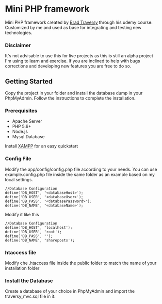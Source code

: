 # Mini PHP framework

Mini PHP framework created by [Brad Traversy](https://github.com/bradtraversy) through his udemy course. Customized by me and used as base for integrating and testing new technologies.

### Disclaimer

It's not advisable to use this for live projects as this is still an alpha project I'm using to learn and exercise.
If you are inclined to help with bugs corrections and developing new features you are free to do so.

## Getting Started

Copy the project in your folder and install the database dump in your PhpMyAdmin.
Follow the instructions to complete the installation.

### Prerequisites

* Apache Server
* PHP 5.6+
* Node.js
* Mysql Database


Install [XAMPP](https://www.apachefriends.org/it/index.html) for an easy quickstart


### Config File

Modify the app/config/config.php file according to your needs. You can use example.config.php file inside the same folder as an example based on my local settings.

```
//Database Configuration
define('DB_HOST', '<databaseHost>');
define('DB_USER', '<databaseUser>');
define('DB_PASS', '<databasePassword>');
define('DB_NAME', '<databaseName>');
```

Modify it like this

```
//Database Configuration
define('DB_HOST', 'localhost');
define('DB_USER', 'root');
define('DB_PASS', '');
define('DB_NAME', 'shareposts');
```

### htaccess file

Modify che .htaccess file inside the public folder to match the name of your installation folder

### Install the Database

Create a database of your choice in PhpMyAdmin and import the traversy_mvc.sql file in it.
